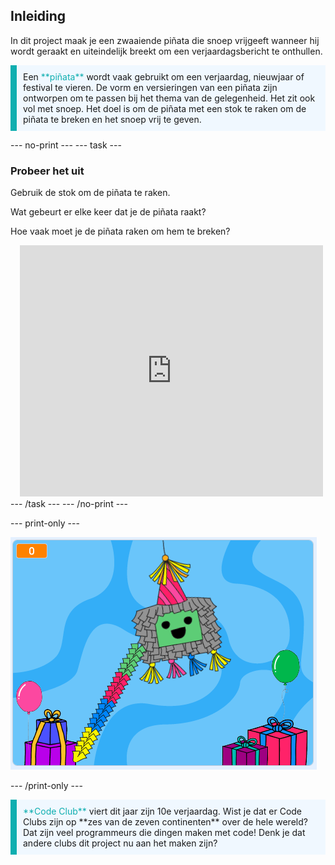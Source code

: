 ## Inleiding

In dit project maak je een zwaaiende piñata die snoep vrijgeeft wanneer hij wordt geraakt en uiteindelijk breekt om een verjaardagsbericht te onthullen.

<p style="border-left: solid; border-width:10px; border-color: #0faeb0; background-color: aliceblue; padding: 10px;">
Een <span style="color: #0faeb0">**piñata**</span> wordt vaak gebruikt om een verjaardag, nieuwjaar of festival te vieren. De vorm en versieringen van een piñata zijn ontworpen om te passen bij het thema van de gelegenheid. Het zit ook vol met snoep. Het doel is om de piñata met een stok te raken om de piñata te breken en het snoep vrij te geven.    
</p>

--- no-print ---
--- task ---
### Probeer het uit
<div style="display: flex; flex-wrap: wrap">
<div style="flex-basis: 175px; flex-grow: 1">  
Gebruik de stok om de piñata te raken. 

Wat gebeurt er elke keer dat je de piñata raakt? 

Hoe vaak moet je de piñata raken om hem te breken?  
</div>
<div class="scratch-preview" style="margin-left: 15px;">
  <iframe allowtransparency="true" width="485" height="402" src="https://scratch.mit.edu/projects/embed/687981271/?autostart=false" frameborder="0"></iframe>
</div>
</div>
--- /task ---
--- /no-print ---

--- print-only ---

![Voltooid project.](images/showcase_static.png)

--- /print-only ---

<p style="border-left: solid; border-width:10px; border-color: #0faeb0; background-color: aliceblue; padding: 10px;">
<span style="color: #0faeb0">**Code Club**</span> viert dit jaar zijn 10e verjaardag. Wist je dat er Code Clubs zijn op **zes van de zeven continenten** over de hele wereld? Dat zijn veel programmeurs die dingen maken met code! Denk je dat andere clubs dit project nu aan het maken zijn?   
</p>
